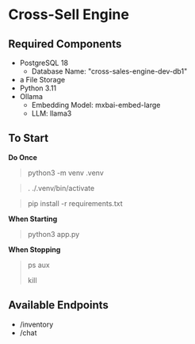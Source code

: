 
# Cross-Sell Engine

## Required Components
- PostgreSQL 18
    - Database Name: "cross-sales-engine-dev-db1"
- a File Storage
- Python 3.11
- Ollama
    - Embedding Model: mxbai-embed-large
    - LLM: llama3

## To Start

**Do Once**
> python3 -m venv .venv

> . ./.venv/bin/activate

> pip install -r requirements.txt

**When Starting**
> python3 app.py

**When Stopping**
> ps aux
> 
> kill <pid>

## Available Endpoints
- /inventory
- /chat
